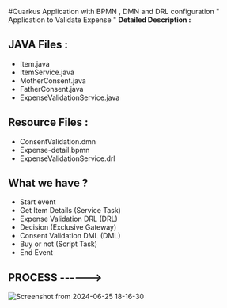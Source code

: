 #Quarkus Application with BPMN , DMN and DRL configuration
" Application to Validate Expense "
**Detailed Description :**

JAVA Files :
----------------------------------------------------------------
- Item.java
- ItemService.java
- MotherConsent.java
- FatherConsent.java
- ExpenseValidationService.java
  
Resource Files :
----------------------------------------------------------------
- ConsentValidation.dmn
- Expense-detail.bpmn
- ExpenseValidationService.drl

What we have ?
-----------------------------------------------------------------
- Start event
- Get Item Details (Service Task)
- Expense Validation DRL (DRL)
- Decision (Exclusive Gateway)
- Consent Validation DML (DML)
- Buy or not (Script Task)
- End Event

PROCESS ------>
------------------------------------------------------------------------------------------------------------

![Screenshot from 2024-06-25 18-16-30](https://github.com/iushi6/Quarkus-process-decision-drl/assets/121929302/52d7145e-d96e-43e8-ba2a-771df04ccbe4)
